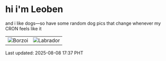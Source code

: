 # hi i'm Leoben

and i like dogs—so have some random dog pics that change whenever my CRON feels like it

|  |  |
|--------|----------|
| ![Borzoi](https://random-dog-vercel.vercel.app/api/random-borzoi?v=1754645864) | ![Labrador](https://random-dog-vercel.vercel.app/api/random-labrador?v=1754645864) |

Last updated: 2025-08-08 17:37 PHT

